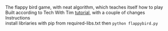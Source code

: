 
The flappy bird game, with neat algorithm, which teaches itself how to play<br>
Built according to Tech With Tim  <a href="https://www.youtube.com/watch?v=OGHA-elMrxI">tutorial</a>, with a couple of changes<br>
Instructions<br>
install libriaries with pip from required-libs.txt then <code>python flappybird.py</code>
